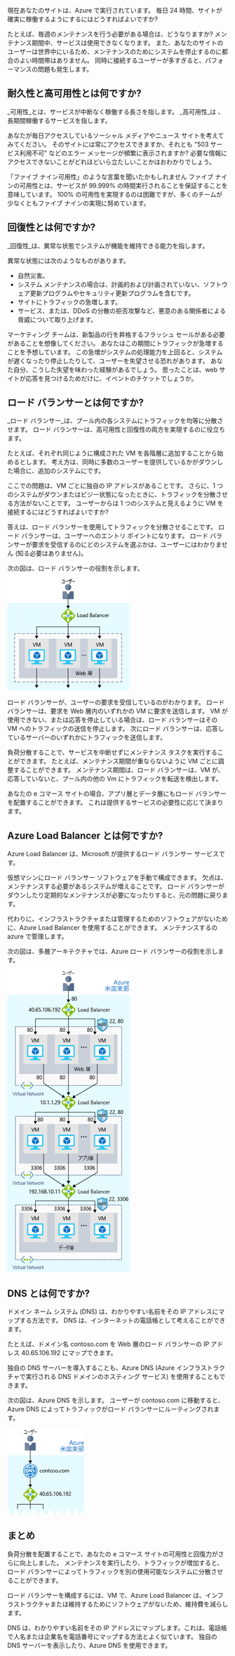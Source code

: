 現在あなたのサイトは、Azure で実行されています。 毎日 24 時間、サイトが確実に稼働するようにするにはどうすればよいですか?

たとえば、毎週のメンテナンスを行う必要がある場合は、どうなりますか? メンテナンス期間中、サービスは使用できなくなります。 また、あなたのサイトのユーザーは世界中にいるため、メンテナンスのためにシステムを停止するのに都合のよい時間帯はありません。 同時に接続するユーザーが多すぎると、パフォーマンスの問題も発生します。

## <a name="what-are-availability-and-high-availability"></a>耐久性と高可用性とは何ですか?

_可用性_とは、サービスが中断なく稼働する長さを指します。 _高可用性_は _、_ 長期間稼働するサービスを指します。

あなたが毎日アクセスしているソーシャル メディアやニュース サイトを考えてみてください。 そのサイトには常にアクセスできますか、それとも "503 サービス利用不可" などのエラー メッセージが頻繁に表示されますか? 必要な情報にアクセスできないことがどれほどいら立たしいことかはおわかりでしょう。

「ファイブ ナイン可用性」のような言葉を聞いたかもしれません ファイブ ナインの可用性とは、サービスが 99.999% の時間実行されることを保証することを意味しています。 100% の可用性を実現するのは困難ですが、多くのチームが少なくともファイブ ナインの実現に努めています。

## <a name="what-is-resiliency"></a>回復性とは何ですか?

_回復性_は、異常な状態でシステムが機能を維持できる能力を指します。

異常な状態には次のようなものがあります。

- 自然災害。
- システム メンテナンスの場合は、計画的および計画されていない、ソフトウェア更新プログラムやセキュリティ更新プログラムを含むです。
- サイトにトラフィックの急増します。
- サービス、または、DDoS の分散の拒否攻撃など、悪意のある関係者による脅威について取り上げます。

マーケティング チームは、新製品の行を昇格するフラッシュ セールがある必要があることを想像してください。 あなたはこの期間にトラフィックが急増することを予想しています。 この急増がシステムの処理能力を上回ると、システムが遅くなったり停止したりして、ユーザーを失望させる恐れがあります。 あなた自分、こうした失望を味わった経験があるでしょう。 思ったことは、web サイトが応答を見つけるためだけに、イベントのチケットでしょうか。

## <a name="what-is-a-load-balancer"></a>ロード バランサーとは何ですか?

_ロード バランサー_は、プール内の各システムにトラフィックを均等に分散させます。 ロード バランサーは、高可用性と回復性の両方を実現するのに役立ちます。

たとえば、それぞれ同じように構成された VM を各階層に追加することから始めるとします。 考え方は、同時に多数のユーザーを提供しているかがダウンした場合に、追加のシステムにです。

ここでの問題は、VM ごとに独自の IP アドレスがあることです。 さらに、1 つのシステムがダウンまたはビジー状態になったときに、トラフィックを分散させる方法がないことです。 ユーザーからは 1 つのシステムと見えるように VM を接続するにはどうすればよいですか?

答えは、ロード バランサーを使用してトラフィックを分散させることです。 ロード バランサーは、ユーザーへのエントリ ポイントになります。 ロード バランサーが要求を受信するのにどのシステムを選ぶかは、ユーザーにはわかりません (知る必要はありません)。

次の図は、ロード バランサーの役割を示します。

![3 層アーキテクチャの web 層を示す図。 Web 層では、ユーザーの要求を複数の仮想マシンがあります。 仮想マシン間でユーザー要求を分散するロード バランサーがあります。](../media/3-load-balancer.png)

ロード バランサーが、ユーザーの要求を受信しているのがわかります。 ロード バランサーは、要求を Web 層内のいずれかの VM に要求を送信します。 VM が使用できない、または応答を停止している場合は、ロード バランサーはその VM へのトラフィックの送信を停止します。 次にロード バランサーは、応答しているサーバーのいずれかにトラフィックを送信します。

負荷分散することで、サービスを中断せずにメンテナンス タスクを実行することができます。 たとえば、メンテナンス期間が重ならないように VM ごとに調整することができます。 メンテナンス期間は、ロード バランサーは、VM が、応答していないと、プール内の他の Vm にトラフィックを転送を検出します。

あなたの e コマース サイトの場合、アプリ層とデータ層にもロード バランサーを配置することができます。 これは提供するサービスの必要性に応じて決まります。

## <a name="what-is-azure-load-balancer"></a>Azure Load Balancer とは何ですか?

Azure Load Balancer は、Microsoft が提供するロード バランサー サービスです。

仮想マシンにロード バランサー ソフトウェアを手動で構成できます。 欠点は、メンテナンスする必要があるシステムが増えることです。 ロード バランサーがダウンしたり定期的なメンテナンスが必要になったりすると、元の問題に戻ります。

代わりに、インフラストラクチャまたは管理するためのソフトウェアがないために、Azure Load Balancer を使用することができます。 メンテナンスするの azure で管理します。

次の図は、多層アーキテクチャでは、Azure ロード バランサーの役割を示します。

![3 層アーキテクチャの web 層を示す図。 Web 層では、ユーザーの要求を複数の仮想マシンがあります。 仮想マシン間でユーザー要求を分散するロード バランサーがあります。](../media/3-azure-load-balancer.png)

## <a name="what-about-dns"></a>DNS とは何ですか?

ドメイン ネーム システム (DNS) は、わかりやすい名前をその IP アドレスにマップする方法です。 DNS は、インターネットの電話帳として考えることができます。

たとえば、ドメイン名 contoso.com を Web 層のロード バランサーの IP アドレス 40.65.106.192 にマップできます。

独自の DNS サーバーを導入することも、Azure DNS (Azure インフラストラクチャで実行される DNS ドメインのホスティング サービス) を使用することもできます。

次の図は、Azure DNS を示します。 ユーザーが contoso.com に移動すると、Azure DNS によってトラフィックがロード バランサーにルーティングされます。

![ロード バランサーの前に配置されている Azure のドメイン ネーム システムを示す図。](../media/3-dns.png)

## <a name="summary"></a>まとめ

負荷分散を配置することで、あなたの e コマース サイトの可用性と回復力がさらに向上しました。 メンテナンスを実行したり、トラフィックが増加すると、ロード バランサーによってトラフィックを別の使用可能なシステムに分散させることができます。

ロード バランサーを構成するには、VM で、Azure Load Balancer は、インフラストラクチャまたは維持するためにソフトウェアがないため、維持費を減らします。

DNS は、わかりやすい名前をその IP アドレスにマップします。これは、電話帳で人名または企業名を電話番号にマップする方法とよく似ています。 独自の DNS サーバーを表示したり、Azure DNS を使用できます。
